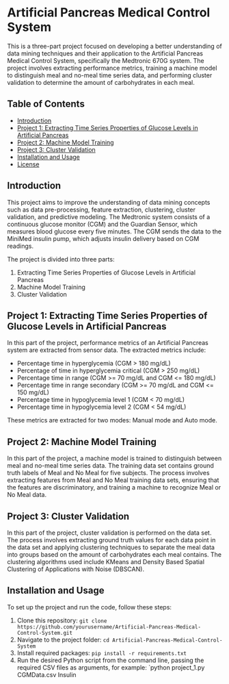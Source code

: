 # Artificial Pancreas Medical Control System

This is a three-part project focused on developing a better understanding of data mining techniques and their application to the Artificial Pancreas Medical Control System, specifically the Medtronic 670G system. The project involves extracting performance metrics, training a machine model to distinguish meal and no-meal time series data, and performing cluster validation to determine the amount of carbohydrates in each meal.

## Table of Contents

- [Introduction](#introduction)
- [Project 1: Extracting Time Series Properties of Glucose Levels in Artificial Pancreas](#project-1)
- [Project 2: Machine Model Training](#project-2)
- [Project 3: Cluster Validation](#project-3)
- [Installation and Usage](#installation-and-usage)
- [License](#license)

## Introduction

This project aims to improve the understanding of data mining concepts such as data pre-processing, feature extraction, clustering, cluster validation, and predictive modeling. The Medtronic system consists of a continuous glucose monitor (CGM) and the Guardian Sensor, which measures blood glucose every five minutes. The CGM sends the data to the MiniMed insulin pump, which adjusts insulin delivery based on CGM readings.

The project is divided into three parts:

1. Extracting Time Series Properties of Glucose Levels in Artificial Pancreas
2. Machine Model Training
3. Cluster Validation

## Project 1: Extracting Time Series Properties of Glucose Levels in Artificial Pancreas

In this part of the project, performance metrics of an Artificial Pancreas system are extracted from sensor data. The extracted metrics include:

- Percentage time in hyperglycemia (CGM > 180 mg/dL)
- Percentage of time in hyperglycemia critical (CGM > 250 mg/dL)
- Percentage time in range (CGM >= 70 mg/dL and CGM <= 180 mg/dL)
- Percentage time in range secondary (CGM >= 70 mg/dL and CGM <= 150 mg/dL)
- Percentage time in hypoglycemia level 1 (CGM < 70 mg/dL)
- Percentage time in hypoglycemia level 2 (CGM < 54 mg/dL)

These metrics are extracted for two modes: Manual mode and Auto mode.

## Project 2: Machine Model Training

In this part of the project, a machine model is trained to distinguish between meal and no-meal time series data. The training data set contains ground truth labels of Meal and No Meal for five subjects. The process involves extracting features from Meal and No Meal training data sets, ensuring that the features are discriminatory, and training a machine to recognize Meal or No Meal data.

## Project 3: Cluster Validation

In this part of the project, cluster validation is performed on the data set. The process involves extracting ground truth values for each data point in the data set and applying clustering techniques to separate the meal data into groups based on the amount of carbohydrates each meal contains. The clustering algorithms used include KMeans and Density Based Spatial Clustering of Applications with Noise (DBSCAN).

## Installation and Usage

To set up the project and run the code, follow these steps:

1. Clone this repository: `git clone https://github.com/yourusername/Artificial-Pancreas-Medical-Control-System.git`
2. Navigate to the project folder: `cd Artificial-Pancreas-Medical-Control-System`
3. Install required packages: `pip install -r requirements.txt`
4. Run the desired Python script from the command line, passing the required CSV files as arguments, for example: `python project_1.py CGMData.csv Insulin